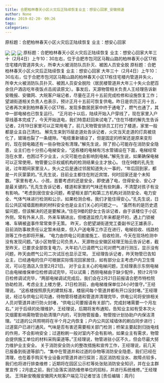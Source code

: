 ```yaml
---
title: 合肥柏林春天小区火灾后正陆续恢复业主：想安心回家_安徽频道
author: None
date: 2019-02-20- 09:26
tags: 
categories: 
---
```

原标题：合肥柏林春天小区火灾后正陆续恢复 业主：想安心回家
<!-- more -->
                
<img align="center" border="0" src="http://p2.ifengimg.com/fck/2019_08/c4c2dc0d7b27320_w700_h933.jpg" />
                
<img align="center" border="0" src="http://p2.ifengimg.com/fck/2019_08/9e7a7b86c1e9b79_w700_h933.jpg" />
            
<img align="center" border="0" src="http://p2.ifengimg.com/a/2016/0810/204c433878d5cf9size1_w16_h16.png" />
原标题：合肥柏林春天小区火灾后正陆续恢复 业主：想安心回家大年三十（2月4日）上午10：30左右，位于合肥市包河区马鞍山路的柏林春天小区17栋住宅楼内管道井失火，所幸大火被消防队员扑灭、被困人员安全脱
原标题：合肥柏林春天小区火灾后正陆续恢复 业主：想安心回家
大年三十（2月4日）上午10：30左右，位于合肥市包河区马鞍山路的柏林春天小区17栋住宅楼内管道井失火，所幸大火被消防队员扑灭、被困人员安全脱险（居民楼管道井大年三十失火合肥百余住户酒店吃年夜饭点击阅读原文）。事发后，天源物管相关负责人王经理告诉新安晚报、安徽网、大皖客户端记者，尽量在正月十五前完成检修和设施恢复工作；望湖街道相关负责人也表示，预计正月十五前可恢复供电。昨日是农历正月十五，记者再次来到柏林春天小区17栋，发现多数居民家中终于通电了，燃气也通了，其中一部电梯也已恢复运行。
“正月初十以后，陆续开始入户穿线了，现在家里入户穿线基本完成了，今天开始送电，我们特意赶回来试电了。”住在15楼的解先生告诉记者，2月19日家里可以正常用电了，前几天物管安排员工打扫了楼道，家里一般都是业主自己清扫。
解先生来到15层走道处告诉记者，火灾当天走道的灯具被烧化了，玻璃也裂了一条缝隙。“电缆重新铺设了，但是固定的桥架还是原来变形的，现在弱电箱还有一些杂物没有清理。”解先生说，除了担心可能存在消防安全隐患，业主们也十分担心电梯安全，“这栋楼的电梯有污水管铺设在下面，电梯经常泡在水里，也困过不少业主，火灾可能也会影响到电梯。”解先生说，如果确保电梯可以正常使用，物管要公示权威机构的检测结果业主才放心。
住在9楼的孔先生说，过年期间家里没人，失火之后是通过邻居知道失火一事的，“年后回到家，都是一片灰蒙蒙的。”孔先生说，目前业主都住在附近宾馆，何时回家还是个未知数。“家里有老人、小孩，首要考虑的还是安全，即使通了电，住得安全、安心才是最关键的。”孔先生告诉记者，楼道和家里的气味还有些刺鼻，不清楚对孩子有没有影响。“考虑到居住安全问题，希望相关部门和第三方机构对消防安全、电力安全、气体气味进行检测和公示，如果检测合格，我们才能住得安心。”孔先生说，日后公共区域墙面粉刷的材料安全也是业主们关心的问题之一。
“虽然有的是历史遗留问题，但该解决的还是要解决。”住在9楼的舒女士告诉记者，由于该楼位于小区外侧，常有外来人员、外来车辆进出，但楼道监控几年来都是坏的，遇上门锁被堵、车辆被盗事件常常束手无策。
昨天，合肥望湖街道党工委副书记王雄表示，目前消防事故责任认定暂未结束，但入户送电等工作正在进行，电梯验收、线路检测等工作也即将开展。
“电力由供电公司直接施工、验收检测，今天在现场检测中没有发现问题。”该小区物管公司负责人、天源物业安徽区经理王贻云告诉记者，截至昨天，已要求全部恢复电力，大年初八已请燃气公司对燃气进行测压，显示没有问题，昨天由燃气公司二次试压也显示正常。 王经理告诉记者，昨天物管已告知业主，已经通电的住户可根据实际情况回家居住，如有部分业主考虑户内卫生情况，可以在酒店入住至2月21日。
对于业主关心的电梯问题，王经理表示东侧电梯已由电梯维保单位检修调试完毕，可以试乘；西侧电梯由于缺少配件，预计2月19日检修调试完毕，“两部电梯调试完成后，我们会在2月21日前报请合肥市特检院协助检测，考虑业主上楼方便，21日检测前，由电梯维保单位24小时值守。”王经理说。
“这栋楼按照原先的建筑标准，楼层间每个管道井都有开口没封堵。”王经理说，经过与供电公司沟通，待物管将楼道和管道井清理完毕，供电公司将安排相关人员对管道井进行防火封堵，“供电公司要报请有关部门，完成封堵需要一个月左右。”
对于后续的处理维护，王经理说，后期将发布通知，告知业主如有受本次火灾烟雾影响需物管协助清理户内的，可到物管报备，物管按计划协助户内保洁清理。“过道的公共照明将在半个月之内恢复；户内公共区域墙体的刷白同步进行；过道窗户已进行通风，气味是否有害还需要相关部门检测；桥架主要起到归拢电线的作用，不会影响安全；过道粉刷一般对室内不会有影响，如果业主有需求，物管会提供施工单位的材料采购渠道等。”王经理说，物管进驻小区不久，但会尽最大努力维护业主安全。
关于消防安全防火的整改措施和宣传工作，王经理说，前几天已报备到街道等部门，“集中在管道井和过道的杂物等消防安全隐患，我们已经在清理，也在着手购买专业设备对管道井进行探测；高区消防栓没水、故障点较多，我们也将进行排查维修；近期将在园区公示栏等处张贴消防安全知识，并在业主群里宣传；2月底之前，我们会落实消防维修单位的招标，并进行系统维修。”王经理说。
王玮新安晚报安徽网大皖客户端见习记者甘洁
[责任编辑：周丹]
            
